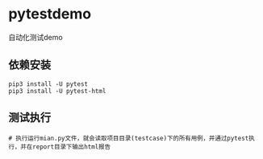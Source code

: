 # pytestdemo
自动化测试demo

## 依赖安装
``` 
pip3 install -U pytest
pip3 install -U pytest-html
```

## 测试执行

```
# 执行运行mian.py文件，就会读取项目目录(testcase)下的所有用例，并通过pytest执行，并在report目录下输出html报告

```


